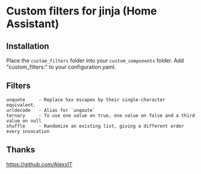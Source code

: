 # Custom filters for jinja (Home Assistant)

## Installation
Place the `custom_filters` folder into your `custom_components` folder.
Add "custom_filters:" to your configuration.yaml.

## Filters
<p>

```
unquote     - Replace %xx escapes by their single-character equivalent.
urldecode   - Alias for `unqoute`
ternary     - To use one value on true, one value on false and a third value on null
shuffle     - Randomize an existing list, giving a different order every invocation
```

</p>

## Thanks
https://github.com/AlexxIT
